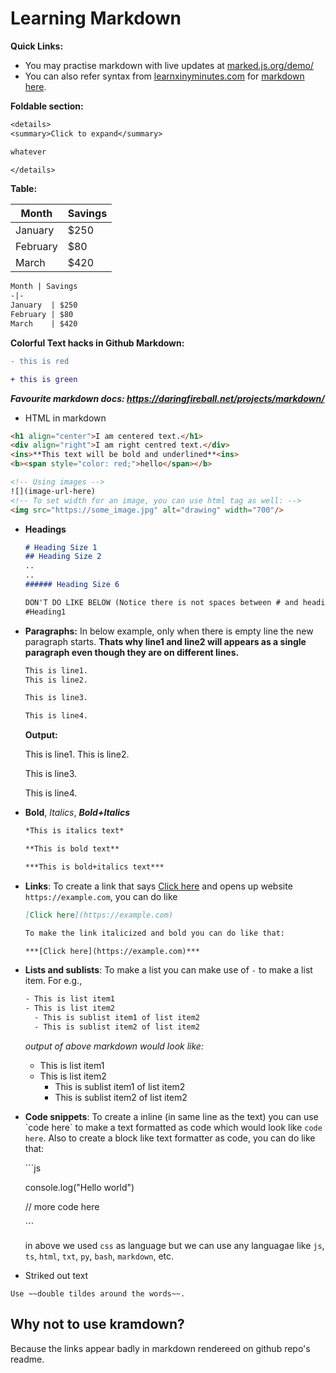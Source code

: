 # Learning Markdown

**Quick Links:**
- You may practise markdown with live updates at [marked.js.org/demo/](https://marked.js.org/demo/)
- You can also refer syntax from [learnxinyminutes.com](https://learnxinyminutes.com/) for [markdown here](https://learnxinyminutes.com/docs/markdown/).

**Foldable section:**

```txt
<details>
<summary>Click to expand</summary>

whatever

</details>
```

**Table:**

Month | Savings
-|-
January  | $250
February | $80
March    | $420

```txt
Month | Savings
-|-
January  | $250
February | $80
March    | $420
```

**Colorful Text hacks in Github Markdown:**

```diff
- this is red
```

```diff
+ this is green
```


***Favourite markdown docs: https://daringfireball.net/projects/markdown/***

- HTML in markdown

```html
<h1 align="center">I am centered text.</h1>
<div align="right">I am right centred text.</div>
<ins>**This text will be bold and underlined**<ins>
<b><span style="color: red;">hello</span></b>

<!-- Using images -->
![](image-url-here)
<!-- To set width for an image, you can use html tag as well: -->
<img src="https://some_image.jpg" alt="drawing" width="700"/>
```

- **Headings**

  ```md
  # Heading Size 1
  ## Heading Size 2
  ..
  ..
  ###### Heading Size 6

  DON'T DO LIKE BELOW (Notice there is not spaces between # and heading text)
  #Heading1
  ```

- **Paragraphs:** In below example, only when there is empty line the new paragraph starts. **Thats why line1 and line2 will appears as a single paragraph even though they are on different lines.**


  ```md
  This is line1.
  This is line2.
  
  This is line3.
  
  This is line4.
  ```
  
  **Output:**
  
  This is line1.
  This is line2.
  
  This is line3.
  
  This is line4.
  

- **Bold**, *Italics*, ***Bold+Italics***

  ```md
  *This is italics text*
  
  **This is bold text**
  
  ***This is bold+italics text***
  ```

- **Links**: To create a link that says [Click here](https://example.com) and opens up website `https://example.com`, you can do like

  ```md
  [Click here](https://example.com)
  
  To make the link italicized and bold you can do like that:
  
  ***[Click here](https://example.com)***
  ```
  
- **Lists and sublists**: To make a list you can make use of `-` to make a list item. For e.g., 

  ```txt
  - This is list item1
  - This is list item2
    - This is sublist item1 of list item2
    - This is sublist item2 of list item2
  ```
  
  *output of above markdown would look like:*
  - This is list item1
  - This is list item2
    - This is sublist item1 of list item2
    - This is sublist item2 of list item2

- **Code snippets**: To create a inline (in same line as the text) you can use \`code here\` to make a text formatted as code which would look like `code here`. Also to create a block like text formatter as code, you can do like that:

  \```js
  
  console.log("Hello world")
  
  // more code here
  
  \```

  in above we used `css` as language but we can use any languagae like `js`, `ts`, `html`, `txt`, `py`, `bash`, `markdown`, etc.

- Striked out text

```
Use ~~double tildes around the words~~.
```

## Why not to use kramdown?

Because the links appear badly in markdown rendereed on github repo's readme.
